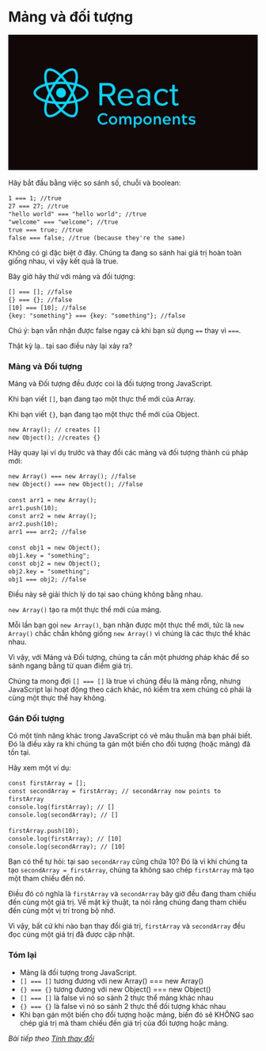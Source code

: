 # Mảng và đối tượng

![Create-HTML-1](images/ss17.jpg) 

Hãy bắt đầu bằng việc so sánh số, chuỗi và boolean:

```
1 === 1; //true
27 === 27; //true
"hello world" === "hello world"; //true
"welcome" === "welcome"; //true
true === true; //true
false === false; //true (because they're the same)
```

Không có gì đặc biệt ở đây. Chúng ta đang so sánh hai giá trị hoàn toàn giống nhau, vì vậy kết quả là true.

Bây giờ hãy thử với mảng và đối tượng:

```
[] === []; //false
{} === {}; //false
[10] === [10]; //false
{key: "something"} === {key: "something"}; //false
```

Chú ý: bạn vẫn nhận được false ngay cả khi bạn sử dụng `==` thay vì `===`.

Thật kỳ lạ.. tại sao điều này lại xảy ra?

### Mảng và Đối tượng

Mảng và Đối tượng đều được coi là đối tượng trong JavaScript.

Khi bạn viết `[]`, bạn đang tạo một thực thể mới của Array.

Khi bạn viết `{}`, bạn đang tạo một thực thể mới của Object.

```
new Array(); // creates []
new Object(); //creates {}
```

Hãy quay lại ví dụ trước và thay đổi các mảng và đối tượng thành cú pháp mới:

```
new Array() === new Array(); //false
new Object() === new Object(); //false

const arr1 = new Array();
arr1.push(10);
const arr2 = new Array();
arr2.push(10);
arr1 === arr2; //false

const obj1 = new Object();
obj1.key = "something";
const obj2 = new Object();
obj2.key = "something";
obj1 === obj2; //false
```

Điều này sẽ giải thích lý do tại sao chúng không bằng nhau.

`new Array()` tạo ra một thực thể mới của mảng.

Mỗi lần bạn gọi `new Array()`, bạn nhận được một thực thể mới, tức là `new Array()` chắc chắn không giống `new Array()` vì chúng là các thực thể khác nhau.

Vì vậy, với Mảng và Đối tượng, chúng ta cần một phương pháp khác để so sánh ngang bằng từ quan điểm giá trị.

Chúng ta mong đợi `[] === []` là true vì chúng đều là mảng rỗng, nhưng JavaScript lại hoạt động theo cách khác, nó kiểm tra xem chúng có phải là cùng một thực thể hay không.

### Gán Đối tượng

Có một tính năng khác trong JavaScript có vẻ mâu thuẫn mà bạn phải biết. Đó là điều xảy ra khi chúng ta gán một biến cho đối tượng (hoặc mảng) đã tồn tại.

Hãy xem một ví dụ:

```
const firstArray = [];
const secondArray = firstArray; // secondArray now points to firstArray
console.log(firstArray); // []
console.log(secondArray); // []

firstArray.push(10);
console.log(firstArray); // [10]
console.log(secondArray); // [10]
```

Bạn có thể tự hỏi: tại sao `secondArray` cũng chứa 10? Đó là vì khi chúng ta tạo `secondArray = firstArray`, chúng ta không sao chép `firstArray` mà tạo một tham chiếu đến nó.

Điều đó có nghĩa là `firstArray` và `secondArray` bây giờ đều đang tham chiếu đến cùng một giá trị. Về mặt kỹ thuật, ta nói rằng chúng đang tham chiếu đến cùng một vị trí trong bộ nhớ.

Vì vậy, bất cứ khi nào bạn thay đổi giá trị, `firstArray` và `secondArray` đều đọc cùng một giá trị đã được cập nhật.

### Tóm lại

- Mảng là đối tượng trong JavaScript.
- `[] === []` tương đương với new Array() === new Array()
- `{} === {}` tương đương với new Object() === new Object()
- `[] === []` là false vì nó so sánh 2 thực thể mảng khác nhau
- `{} === {}` là false vì nó so sánh 2 thực thể đối tượng khác nhau
- Khi bạn gán một biến cho đối tượng hoặc mảng, biến đó sẽ KHÔNG sao chép giá trị mà tham chiếu đến giá trị của đối tượng hoặc mảng.


*Bài tiếp theo [Tính thay đổi](/lesson/session/session_45_variability.md)*